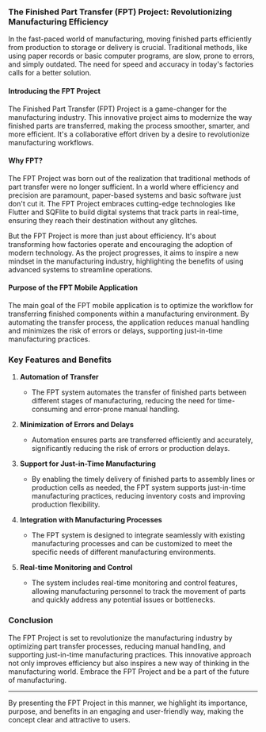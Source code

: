 ### The Finished Part Transfer (FPT) Project: Revolutionizing Manufacturing Efficiency

In the fast-paced world of manufacturing, moving finished parts efficiently from production to storage or delivery is crucial. Traditional methods, like using paper records or basic computer programs, are slow, prone to errors, and simply outdated. The need for speed and accuracy in today's factories calls for a better solution.

#### Introducing the FPT Project

The Finished Part Transfer (FPT) Project is a game-changer for the manufacturing industry. This innovative project aims to modernize the way finished parts are transferred, making the process smoother, smarter, and more efficient. It's a collaborative effort driven by a desire to revolutionize manufacturing workflows.

#### Why FPT?

The FPT Project was born out of the realization that traditional methods of part transfer were no longer sufficient. In a world where efficiency and precision are paramount, paper-based systems and basic software just don't cut it. The FPT Project embraces cutting-edge technologies like Flutter and SQFlite to build digital systems that track parts in real-time, ensuring they reach their destination without any glitches.

But the FPT Project is more than just about efficiency. It's about transforming how factories operate and encouraging the adoption of modern technology. As the project progresses, it aims to inspire a new mindset in the manufacturing industry, highlighting the benefits of using advanced systems to streamline operations.

#### Purpose of the FPT Mobile Application

The main goal of the FPT mobile application is to optimize the workflow for transferring finished components within a manufacturing environment. By automating the transfer process, the application reduces manual handling and minimizes the risk of errors or delays, supporting just-in-time manufacturing practices.

### Key Features and Benefits

1. **Automation of Transfer**
   - The FPT system automates the transfer of finished parts between different stages of manufacturing, reducing the need for time-consuming and error-prone manual handling.

2. **Minimization of Errors and Delays**
   - Automation ensures parts are transferred efficiently and accurately, significantly reducing the risk of errors or production delays.

3. **Support for Just-in-Time Manufacturing**
   - By enabling the timely delivery of finished parts to assembly lines or production cells as needed, the FPT system supports just-in-time manufacturing practices, reducing inventory costs and improving production flexibility.

4. **Integration with Manufacturing Processes**
   - The FPT system is designed to integrate seamlessly with existing manufacturing processes and can be customized to meet the specific needs of different manufacturing environments.

5. **Real-time Monitoring and Control**
   - The system includes real-time monitoring and control features, allowing manufacturing personnel to track the movement of parts and quickly address any potential issues or bottlenecks.

### Conclusion

The FPT Project is set to revolutionize the manufacturing industry by optimizing part transfer processes, reducing manual handling, and supporting just-in-time manufacturing practices. This innovative approach not only improves efficiency but also inspires a new way of thinking in the manufacturing world. Embrace the FPT Project and be a part of the future of manufacturing.

---

By presenting the FPT Project in this manner, we highlight its importance, purpose, and benefits in an engaging and user-friendly way, making the concept clear and attractive to users.

